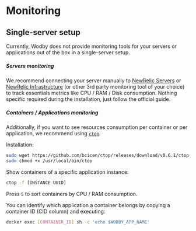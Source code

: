 # Monitoring

## Single-server setup

Currently, Wodby does not provide monitoring tools for your servers or applications out of the box in a single-server setup. 

##### Servers monitoring

We recommend connecting your server manually to [NewRelic Servers](https://docs.newrelic.com/docs/servers) or [NewRelic Infrastructure](https://newrelic.com/infrastructure) (or other 3rd party monitoring tool of your choice) to track essentials metrics like CPU / RAM / Disk consumption. Nothing specific required during the installation, just follow the official guide.

##### Containers / Applications monitoring

Additionally, if you want to see resources consumption per container or per application, we recommend using  [`ctop`](https://github.com/bcicen/ctop). 

Installation:
```bash
sudo wget https://github.com/bcicen/ctop/releases/download/v0.6.1/ctop-0.6.1-linux-amd64 -O /usr/local/bin/ctop
sudo chmod +x /usr/local/bin/ctop
```

Show containers of a specific application instance:
```bash
ctop -f [INSTANCE UUID]
``` 

Press `S` to sort containers by CPU / RAM consumption. 

You can identify which application a container belongs by copying a container ID (CID column) and executing:

```bash
docker exec [CONTAINER_ID] sh -c 'echo $WODBY_APP_NAME'
```